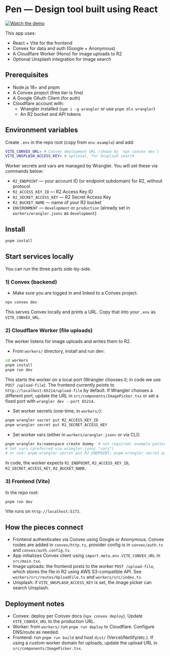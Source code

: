 # Pen — Design tool built using React

[![Watch the demo](https://pub-6b4df72604794d4d8fa718147c3e2837.r2.dev/design-image-preview.png)](https://pub-6b4df72604794d4d8fa718147c3e2837.r2.dev/design-tool.mp4)

This app uses:

- React + Vite for the frontend
- Convex for data and auth (Google + Anonymous)
- A Cloudflare Worker (Hono) for image uploads to R2
- Optional Unsplash integration for image search

## Prerequisites

- Node.js 18+ and pnpm
- A Convex project (free tier is fine)
- A Google OAuth Client (for auth)
- Cloudflare account with:
  - Wrangler installed (`npm i -g wrangler` or use `pnpm dlx wrangler`)
  - An R2 bucket and API tokens

## Environment variables

Create `.env` in the repo root (copy from `env.example`) and add:

```bash
VITE_CONVEX_URL= # Convex deployment URL (shown by `npx convex dev`)
VITE_UNSPLASH_ACCESS_KEY= # optional, for Unsplash search
```

Worker secrets and vars are managed by Wrangler. You will set these via commands below:

- `R2_ENDPOINT` — your account ID (or endpoint subdomain) for R2, without protocol
- `R2_ACCESS_KEY_ID` — R2 Access Key ID
- `R2_SECRET_ACCESS_KEY` — R2 Secret Access Key
- `R2_BUCKET_NAME` — name of your R2 bucket
- `ENVIRONMENT` — `development` or `production` (already set in `workers/wrangler.jsonc` as `development`)

## Install

```bash
pnpm install
```

## Start services locally

You can run the three parts side-by-side.

### 1) Convex (backend)

- Make sure you are logged in and linked to a Convex project.

```bash
npx convex dev
```

This serves Convex locally and prints a URL. Copy that into your `.env` as `VITE_CONVEX_URL`.

### 2) Cloudflare Worker (file uploads)

The worker listens for image uploads and writes them to R2.

- From `workers/` directory, install and run dev:

```bash
cd workers
pnpm install
pnpm run dev
```

This starts the worker on a local port (Wrangler chooses it; in code we use `POST /upload-file`). The frontend currently points to `http://localhost:65214/upload-file` by default. If Wrangler chooses a different port, update the URL in `src/components/ImagePicker.tsx` or set a fixed port with `wrangler dev --port 65214`.

- Set worker secrets (one-time, in `workers/`):

```bash
pnpm wrangler secret put R2_ACCESS_KEY_ID
pnpm wrangler secret put R2_SECRET_ACCESS_KEY
```

- Set worker vars (either in `workers/wrangler.jsonc` or via CLI):

```bash
pnpm wrangler kv:namespace create dummy  # not required; example pattern only
# Set vars (preferred via wrangler.jsonc "vars")
# or use: pnpm wrangler secret put R2_ENDPOINT; pnpm wrangler secret put R2_BUCKET_NAME
```

In code, the worker expects `R2_ENDPOINT`, `R2_ACCESS_KEY_ID`, `R2_SECRET_ACCESS_KEY`, `R2_BUCKET_NAME`.

### 3) Frontend (Vite)

In the repo root:

```bash
pnpm run dev
```

Vite runs on `http://localhost:5173`.

## How the pieces connect

- Frontend authenticates via Convex using Google or Anonymous. Convex routes are added in `convex/http.ts`, provider config is in `convex/auth.ts` and `convex/auth.config.ts`.
- App initializes Convex client using `import.meta.env.VITE_CONVEX_URL` in `src/main.tsx`.
- Image uploads: the frontend posts to the worker `POST /upload-file`, which stores the file in R2 using AWS S3-compatible API. See `workers/src/routes/UploadFile.ts` and `workers/src/index.ts`.
- Unsplash: if `VITE_UNSPLASH_ACCESS_KEY` is set, the image picker can search Unsplash.

## Deployment notes

- Convex: deploy per Convex docs (`npx convex deploy`). Update `VITE_CONVEX_URL` to the production URL.
- Worker: from `workers/` run `pnpm run deploy` to Cloudflare. Configure DNS/route as needed.
- Frontend: run `pnpm run build` and host `dist/` (Vercel/Netlify/etc.). If using a custom worker domain for uploads, update the upload URL in `src/components/ImagePicker.tsx`.
